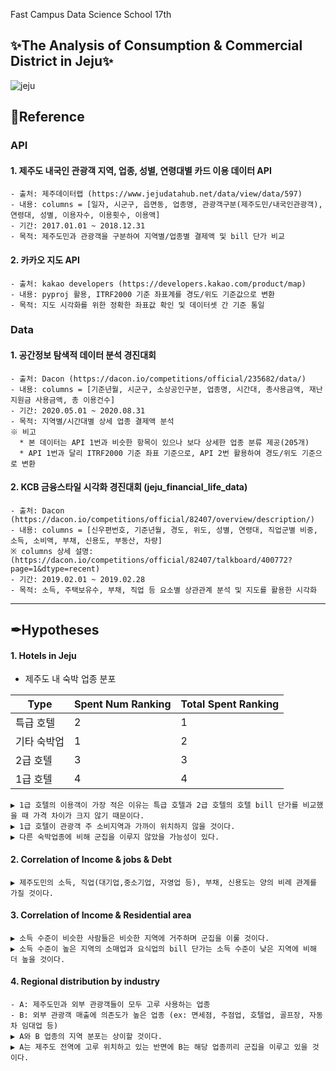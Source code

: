 Fast Campus Data Science School 17th <EDA project>
## ✨The Analysis of Consumption & Commercial District in Jeju✨

![jeju](https://user-images.githubusercontent.com/71582831/112963369-438ca980-9182-11eb-8ad6-e5dcee3ab197.jpg)


## 📜Reference
### API 
  #### 1. 제주도 내국인 관광객 지역, 업종, 성별, 연령대별 카드 이용 데이터 API
    - 출처: 제주데이터랩 (https://www.jejudatahub.net/data/view/data/597)
    - 내용: columns = [일자, 시군구, 읍면동, 업종명, 관광객구분(제주도민/내국인관광객), 연령대, 성별, 이용자수, 이용횟수, 이용액]
    - 기간: 2017.01.01 ~ 2018.12.31
    - 목적: 제주도민과 관광객을 구분하여 지역별/업종별 결제액 및 bill 단가 비교

  #### 2. 카카오 지도 API
    - 출처: kakao developers (https://developers.kakao.com/product/map)
    - 내용: pyproj 활용, ITRF2000 기준 좌표계를 경도/위도 기준값으로 변환
    - 목적: 지도 시각화를 위한 정확한 좌표값 확인 및 데이터셋 간 기준 통일

### Data
  #### 1. 공간정보 탐색적 데이터 분석 경진대회
    - 출처: Dacon (https://dacon.io/competitions/official/235682/data/)
    - 내용: columns = [기준년월, 시군구, 소상공인구분, 업종명, 시간대, 총사용금액, 재난지원금 사용금액, 총 이용건수]
    - 기간: 2020.05.01 ~ 2020.08.31
    - 목적: 지역별/시간대별 상세 업종 결제액 분석
    ※ 비고
      * 본 데이터는 API 1번과 비슷한 항목이 있으나 보다 상세한 업종 분류 제공(205개)
      * API 1번과 달리 ITRF2000 기준 좌표 기준으로, API 2번 활용하여 경도/위도 기준으로 변환
  #### 2. KCB 금융스타일 시각화 경진대회 (jeju_financial_life_data)
    - 출처: Dacon (https://dacon.io/competitions/official/82407/overview/description/)
    - 내용: columns = [신우편번호, 기준년월, 경도, 위도, 성별, 연령대, 직업군별 비중, 소득, 소비액, 부채, 신용도, 부동산, 차량]
    ※ columns 상세 설명: (https://dacon.io/competitions/official/82407/talkboard/400772?page=1&dtype=recent)
    - 기간: 2019.02.01 ~ 2019.02.28
    - 목적: 소득, 주택보유수, 부채, 직업 등 요소별 상관관계 분석 및 지도를 활용한 시각화

---

## ✒Hypotheses
#### 1. Hotels in Jeju
- 제주도 내 숙박 업종 분포

Type  |        Spent Num Ranking   |   Total Spent Ranking   
------------ | ---------------- | ----------------
특급 호텔 | 2 | 1
기타 숙박업 | 1 | 2
2급 호텔 | 3 | 3
1급 호텔 | 4 | 4
    
    
    ▶ 1급 호텔의 이용객이 가장 적은 이유는 특급 호텔과 2급 호텔의 호텔 bill 단가를 비교했을 때 가격 차이가 크지 않기 때문이다.
    ▶ 1급 호텔이 관광객 주 소비지역과 가까이 위치하지 않을 것이다.
    ▶ 다른 숙박업종에 비해 군집을 이루지 않았을 가능성이 있다.
    
#### 2. Correlation of Income & jobs & Debt
    ▶ 제주도민의 소득, 직업(대기업,중소기업, 자영업 등), 부채, 신용도는 양의 비례 관계를 가질 것이다.

#### 3. Correlation of Income & Residential area
    ▶ 소득 수준이 비슷한 사람들은 비슷한 지역에 거주하며 군집을 이룰 것이다.
    ▶ 소득 수준이 높은 지역의 소매업과 요식업의 bill 단가는 소득 수준이 낮은 지역에 비해 더 높을 것이다.

#### 4. Regional distribution by industry
    - A: 제주도민과 외부 관광객들이 모두 고루 사용하는 업종
    - B: 외부 관광객 매출에 의존도가 높은 업종 (ex: 면세점, 주점업, 호텔업, 골프장, 자동차 임대업 등)
    ▶ A와 B 업종의 지역 분포는 상이할 것이다.
    ▶ A는 제주도 전역에 고루 위치하고 있는 반면에 B는 해당 업종끼리 군집을 이루고 있을 것이다.
